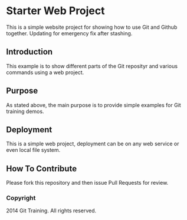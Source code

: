 # Starter Web Project

This is a simple website project for showing how to use Git and Github together. Updating for emergency fix after stashing.

## Introduction

This example is to show different parts of the Git reposityr and various commands using a web project.

## Purpose

As stated above, the main purpose is to provide simple examples for Git training demos.

## Deployment

This is a simple web project, deployment can be on any web service or even local file system.

## How To Contribute

Please fork this repository and then issue Pull Requests for review.

### Copyright 

2014 Git Training. All rights reserved.